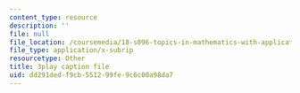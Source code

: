 ```yaml
---
content_type: resource
description: ''
file: null
file_location: /coursemedia/18-s096-topics-in-mathematics-with-applications-in-finance-fall-2013/dd291dedf9cb551299fe9c6c00a98da7_qdbkvD4N-us.vtt
file_type: application/x-subrip
resourcetype: Other
title: 3play caption file
uid: dd291ded-f9cb-5512-99fe-9c6c00a98da7
---
```


